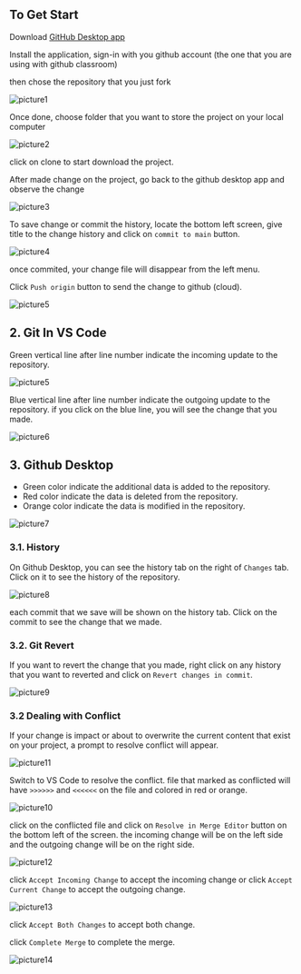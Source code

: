 ## To Get Start

Download [GitHub Desktop app](https://desktop.github.com/)

Install the application, sign-in with you github account (the one that you are using with github classroom)

then chose the repository that you just fork

![picture1](resources/image_2023-07-27_22-06-51.png)

Once done, choose folder that you want to store the project on your local computer

![picture2](resources/image_2023-07-27_22-06-54.png)

click on clone to start download the project.

After made change on the project, go back to the github desktop app and observe the change

![picture3](resources/image_2023-07-27_22-21-52.png)

To save change or commit the history, locate the bottom left screen, give title to the change history and click on `commit to main` button.

![picture4](resources/image_2023-07-27_22-29-22.png)

once commited, your change file will disappear from the left menu.

Click `Push origin` button to send the change to github (cloud).

![picture5](resources/image_2023-07-27_22-30-59.png)

## 2. Git In VS Code

Green vertical line after line number indicate the incoming update to the repository.

![picture5](resources/image_2023-07-27_22-35-04.png)

Blue vertical line after line number indicate the outgoing update to the repository. if you click on the blue line, you will see the change that you made.

![picture6](resources/image_2023-07-27_23-09-10.png)

## 3. Github Desktop

- Green color indicate the additional data is added to the repository.
- Red color indicate the data is deleted from the repository.
- Orange color indicate the data is modified in the repository.

![picture7](resources/image_2023-07-27_23-18-22.png)

### 3.1. History

On Github Desktop, you can see the history tab on the right of `Changes` tab. Click on it to see the history of the repository.

![picture8](resources/image_2023-07-27_23-25-48.png)

each commit that we save will be shown on the history tab. Click on the commit to see the change that we made.

### 3.2. Git Revert

If you want to revert the change that you made, right click on any history that you want to reverted and click on `Revert changes in commit`.

![picture9](resources/image_2023-07-27_23-32-01.png)

### 3.2 Dealing with Conflict

If your change is impact or about to overwrite the current content that exist on your project, a prompt to resolve conflict will appear.

![picture11](resources/image_2023-07-28_08-26-24.png)

Switch to VS Code to resolve the conflict. file that marked as conflicted will have `>>>>>>` and `<<<<<<` on the file and colored in red or orange.

![picture10](resources/image_2023-07-28_08-26-31.png)

click on the conflicted file and click on `Resolve in Merge Editor` button on the bottom left of the screen. the incoming change will be on the left side and the outgoing change will be on the right side.

![picture12](resources/image_2023-07-28_08-29-11.png)

click `Accept Incoming Change` to accept the incoming change or click `Accept Current Change` to accept the outgoing change.

![picture13](resources/image_2023-07-28_08-30-03.png)

click `Accept Both Changes` to accept both change.

click `Complete Merge` to complete the merge.

![picture14](resources/image_2023-07-28_08-33-51.png)
